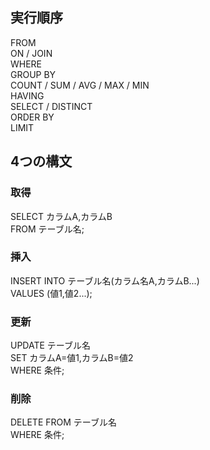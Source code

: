 ## 実行順序
FROM  
ON / JOIN  
WHERE  
GROUP BY  
COUNT / SUM / AVG / MAX / MIN  
HAVING   
SELECT / DISTINCT  
ORDER BY  
LIMIT

## 4つの構文
### 取得
SELECT カラムA,カラムB  
FROM テーブル名;
### 挿入
INSERT INTO テーブル名(カラム名A,カラムB...)  
VALUES (値1,値2...);
### 更新
UPDATE テーブル名  
SET カラムA=値1,カラムB=値2  
WHERE 条件;
### 削除
DELETE FROM テーブル名  
WHERE 条件;
